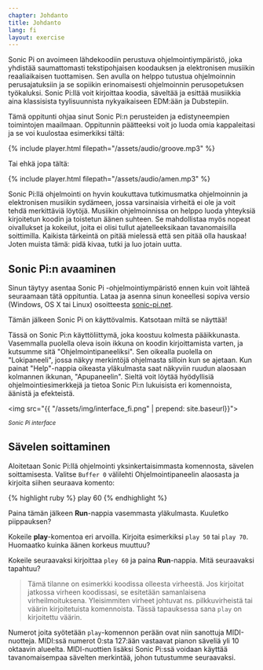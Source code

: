 ```yaml
---
chapter: Johdanto
title: Johdanto
lang: fi
layout: exercise
---
```


Sonic Pi on avoimeen lähdekoodiin perustuva ohjelmointiympäristö, joka yhdistää saumattomasti tekstipohjaisen koodauksen ja elektronisen musiikin reaaliaikaisen tuottamisen. Sen avulla on helppo tutustua ohjelmoinnin perusajatuksiin ja se sopiikin erinomaisesti ohjelmoinnin perusopetuksen työkaluksi. Sonic Pi:llä voit kirjoittaa koodia, säveltää ja esittää musiikkia aina klassisista tyylisuunnista nykyaikaiseen EDM:ään ja Dubstepiin. 

Tämä oppitunti ohjaa sinut Sonic Pi:n perusteiden ja edistyneempien toimintojen maailmaan. Oppitunnin päätteeksi voit jo luoda omia kappaleitasi ja se voi kuulostaa esimerkiksi tältä:

{% include player.html filepath="/assets/audio/groove.mp3" %}

Tai ehkä jopa tältä:

{% include player.html filepath="/assets/audio/amen.mp3" %}

Sonic Pi:llä ohjelmointi on hyvin koukuttava tutkimusmatka ohjelmoinnin ja elektronisen musiikin sydämeen, jossa varsinaisia virheitä ei ole ja voit tehdä merkittäviä löytöjä. Musiikin ohjelmoinnissa on helppo luoda yhteyksiä kirjoitetun koodin ja toistetun äänen suhteen. Se mahdollistaa myös nopeat oivallukset ja kokeilut, joita ei olisi tullut ajatelleeksikaan tavanomaisilla soittimilla. Kaikista tärkeintä on pitää mielessä että sen pitää olla hauskaa! Joten muista tämä: pidä kivaa, tutki ja luo jotain uutta. 

## Sonic Pi:n avaaminen

Sinun täytyy asentaa Sonic Pi -ohjelmointiympäristö ennen kuin voit lähteä seuraamaan tätä oppituntia. Lataa ja asenna sinun koneellesi sopiva versio (Windows, OS X tai Linux) osoitteesta <a href="http://sonic-pi.net/">sonic-pi.net</a>. 

Tämän jälkeen Sonic Pi on käyttövalmis. Katsotaan miltä se näyttää!

Tässä on Sonic Pi:n käyttöliittymä, joka koostuu kolmesta pääikkunasta. Vasemmalla puolella oleva isoin ikkuna on koodin kirjoittamista varten, ja kutsumme sitä "Ohjelmointipaneeliksi". Sen oikealla puolella on "Lokipaneeli", jossa näkyy merkintöjä ohjelmasta silloin kun se ajetaan. Kun painat "Help"-nappia oikeasta yläkulmasta saat näkyviin ruudun alaosaan kolmannen ikkunan, "Apupaneelin". Sieltä voit löytää hyödyllisiä ohjelmointiesimerkkejä ja tietoa Sonic Pi:n lukuisista eri komennoista, äänistä ja efekteistä. 
 
<img src="{{ "/assets/img/interface_fi.png" | prepend: site.baseurl}}">
<p class="center"><small><i>Sonic Pi interface</i></small></p>

## Sävelen soittaminen

Aloitetaan Sonic Pi:llä ohjelmointi yksinkertaisimmasta komennosta, sävelen soittamisesta. Valitse `Buffer 0` välilehti Ohjelmointipaneelin alaosasta ja kirjoita siihen seuraava komento:

{% highlight ruby %}
play 60
{% endhighlight %}

Paina tämän jälkeen **Run**-nappia vasemmasta yläkulmasta. Kuuletko piippauksen?

Kokeile **play**-komentoa eri arvoilla. Kirjoita esimerkiksi `play 50` tai `play 70`. Huomaatko kuinka äänen korkeus muuttuu?

Kokeile seuraavaksi kirjoittaa `pley 60` ja paina **Run**-nappia. Mitä seuraavaksi tapahtuu?

> Tämä tilanne on esimerkki koodissa olleesta virheestä. Jos kirjoitat jatkossa virheen koodissasi, se esitetään samanlaisena virheilmoituksena. Yleisimmiten virheet johtuvat ns. pilkkuvirheistä tai väärin kirjoitetuista komennoista. Tässä tapauksessa sana `play` on kirjoitettu väärin. 

Numerot joita syötetään `play`-komennon perään ovat niin sanottuja MIDI-nuotteja. MIDI:ssä numerot 0:sta 127:ään vastaavat pianon säveliä yli 10 oktaavin alueelta. MIDI-nuottien lisäksi Sonic Pi:ssä voidaan käyttää tavanomaisempaa sävelten merkintää, johon tutustumme seuraavaksi. 
